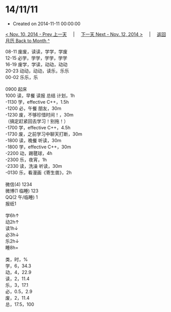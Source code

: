 # 14/11/11

- Created on 2014-11-11 00:00:00

[< Nov. 10, 2014 - Prev 上一天](_archived/lifelogs/2014/11/d10.md) &nbsp; &nbsp; | &nbsp; &nbsp; [下一天 Next - Nov. 12, 2014 >](_archived/lifelogs/2014/11/d12.md) &nbsp; &nbsp; |  &nbsp; &nbsp; [返回月历 Back to Month ^](_archived/lifelogs/2014/11/index.md)
<br/><div>08-11 废废，读读，学学，学废</div><div>12-15 必学，学学，学学，学学</div><div>16-19 废学，学读，动动，动动</div><div>20-23 动动，动动，读乐，乐乐</div><div>00-02 乐乐，乐</div><div><br/></div><div>0900 起床</div><div>1000 读，早餐 读报 总结 计划，1h</div><div>-1130 学，effective C++，1.5h</div><div>-1200 必，午餐 朋友，30m</div><div>-1230 废，不够珍惜时间！，30m</div><div>（搞定赶紧回去学习！别拖！）</div><div>-1700 学，effective C++，4.5h</div><div>-1730 废，之前学习中聊天打断，30m</div><div>-1800 读，晚餐 听读，30m</div><div>-1800 学，effective C++，30m</div><div>-2200 动，踢毽球，4h</div><div>-2300 乐，夜宵，1h</div><div>-2330 读，洗澡 听读，30m</div><div>-0130 乐，看漫画《寄生兽》，2h</div><div><br/></div><div>微信(4) 1234</div><div>微博(1 临睡) 123</div><div>QQ(2 午/临睡) 1</div><div>报纸1</div><div><br/></div><div>学6h↑</div><div>动2h↑</div><div>读1h↓</div><div>必3h↓</div><div>乐2h↓</div><div>睡8h=</div><div><br/></div><div>类，时，%</div><div>学，6，34.3</div><div>动，4，22.9</div><div>读，2，11.4</div><div>乐，3，17.1</div><div>必，0.5，2.9</div><div>废，2，11.4</div><div>总，17.5，100</div>
